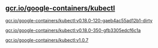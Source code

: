 
[gcr.io/google-containers/kubectl](https://hub.docker.com/r/anjia0532/google-containers.kubectl/tags/)
-----


[gcr.io/google-containers/kubectl:v0.18.0-120-gaeb4ac55ad12b1-dirty](https://hub.docker.com/r/anjia0532/google-containers.kubectl/tags/)


[gcr.io/google-containers/kubectl:v0.18.0-350-gfb3305edcf6c1a](https://hub.docker.com/r/anjia0532/google-containers.kubectl/tags/)


[gcr.io/google-containers/kubectl:v1.0.7](https://hub.docker.com/r/anjia0532/google-containers.kubectl/tags/)


